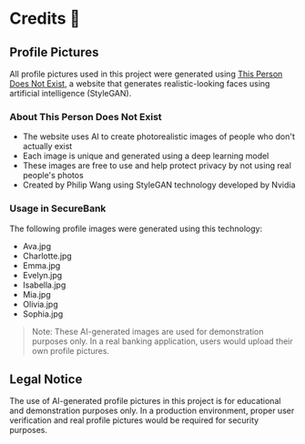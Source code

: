 # Credits 🙏

## Profile Pictures

All profile pictures used in this project were generated using [This Person Does Not Exist](https://thispersondoesnotexist.com/), a website that generates realistic-looking faces using artificial intelligence (StyleGAN).

### About This Person Does Not Exist

- The website uses AI to create photorealistic images of people who don't actually exist
- Each image is unique and generated using a deep learning model
- These images are free to use and help protect privacy by not using real people's photos
- Created by Philip Wang using StyleGAN technology developed by Nvidia

### Usage in SecureBank

The following profile images were generated using this technology:

- Ava.jpg
- Charlotte.jpg
- Emma.jpg
- Evelyn.jpg
- Isabella.jpg
- Mia.jpg
- Olivia.jpg
- Sophia.jpg

> Note: These AI-generated images are used for demonstration purposes only. In a real banking application, users would upload their own profile pictures.

## Legal Notice

The use of AI-generated profile pictures in this project is for educational and demonstration purposes only. In a production environment, proper user verification and real profile pictures would be required for security purposes.
